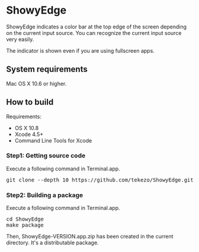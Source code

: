 ShowyEdge
=========

ShowyEdge indicates a color bar at the top edge of the screen depending on the current input source.
You can recognize the current input source very easily.

The indicator is shown even if you are using fullscreen apps.

System requirements
-------------------
Mac OS X 10.6 or higher.


How to build
------------

Requirements:

* OS X 10.8
* Xcode 4.5+
* Command Line Tools for Xcode

### Step1: Getting source code

Execute a following command in Terminal.app.

<pre>
git clone --depth 10 https://github.com/tekezo/ShowyEdge.git
</pre>

### Step2: Building a package

Execute a following command in Terminal.app.

<pre>
cd ShowyEdge
make package
</pre>

Then, ShowyEdge-VERSION.app.zip has been created in the current directory.
It's a distributable package.
